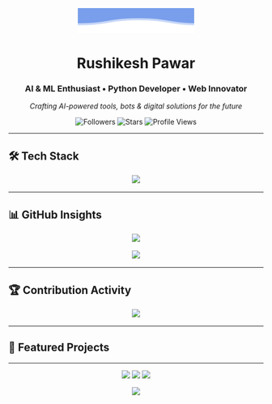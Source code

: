 <!-- Neorex GitHub Profile README -->
<p align="center">
  <img  src="https://raw.githubusercontent.com/I-invincib1e/Svg/refs/heads/master/waves/header-waves.svg" /> 
</p>


<h1 align="center"> Rushikesh Pawar </h1>
<h3 align="center">AI & ML Enthusiast • Python Developer • Web Innovator</h3>
<p align="center"><i>Crafting AI-powered tools, bots & digital solutions for the future</i></p>

<p align="center">
  <img alt="Followers" src="https://img.shields.io/github/followers/I-invincib1e?label=Followers&style=for-the-badge&logo=github&color=ff69b4">
  <img alt="Stars" src="https://img.shields.io/github/stars/I-invincib1e?label=Stars&style=for-the-badge&logo=github&color=00c8ff">
  <img alt="Profile Views" src="https://komarev.com/ghpvc/?username=I-invincib1e&label=Profile%20Views&color=orange&style=for-the-badge">
</p>

---

## 🛠 Tech Stack
<div align="center">
  <img src="https://skillicons.dev/icons?i=python,html,css,javascript,nodejs,flask,express,git,docker,vscode,linux,ubuntu&perline=6" />
</div>

---

## 📊 GitHub Insights
<p align="center">
  <img src="https://github-readme-stats.vercel.app/api/top-langs/?username=I-invincib1e&layout=compact&theme=radical&hide_border=true&border_radius=12" height="180" />
</p>

<p align="center">
  <img src="https://streak-stats.demolab.com?user=I-invincib1e&theme=radical&hide_border=true&border_radius=12&mode=daily" />
</p>

---

## 🏆 Contribution Activity
<p align="center">
  <img src="https://github-profile-summary-cards.vercel.app/api/cards/profile-details?username=I-invincib1e&theme=radical" />
</p>

---

## 🌟 Featured Projects


---

<div align="center">
  <a href="https://www.linkedin.com/in/rushikesh-pawar-78250a31/"><img src="https://img.shields.io/badge/LinkedIn-0A66C2?style=for-the-badge&logo=linkedin&logoColor=white"></a>
  <a href="https://twitter.com/your-twitter"><img src="https://img.shields.io/badge/Twitter-1DA1F2?style=for-the-badge&logo=twitter&logoColor=white"></a>
  <a href="mailto:your-email@example.com"><img src="https://img.shields.io/badge/Email-D14836?style=for-the-badge&logo=gmail&logoColor=white"></a>
</div>

<p align="center">
  <img  src="https://raw.githubusercontent.com/Trilokia/Trilokia/379277808c61ef204768a61bbc5d25bc7798ccf1/bottom_header.svg" /> 
</p>
